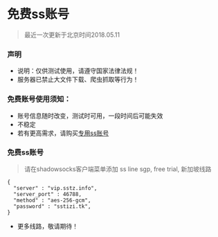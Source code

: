 # 免费ss账号
> 最近一次更新于北京时间2018.05.11

### 声明
- 说明：仅供测试使用，请遵守国家法律法规！
- 服务器已禁止大文件下载、爬虫抓取等行为！


### 免费账号使用须知：
- 账号信息随时改变，测试时可用，一段时间后可能失效
- 不稳定
- 若有更高需求，请购买[专用ss账号](https://tizitk.tk)

### 免费ss账号
> 请在shadowsocks客户端菜单添加
> ss line sgp, free trial, 新加坡线路
 
```
{
  "server" : "vip.sstz.info",
  "server_port" : 46788,
  "method" : "aes-256-gcm",
  "password" : "sstizi.tk",
}

```

- 更多线路，敬请期待！

















